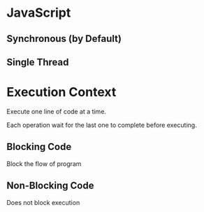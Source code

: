 # JavaScript
## Synchronous  (by Default)
## Single Thread

# Execution Context
Execute one line of code at a time.

Each operation wait for the last one to complete before executing.

## Blocking Code
Block the flow of program
 
## Non-Blocking Code
Does not block execution